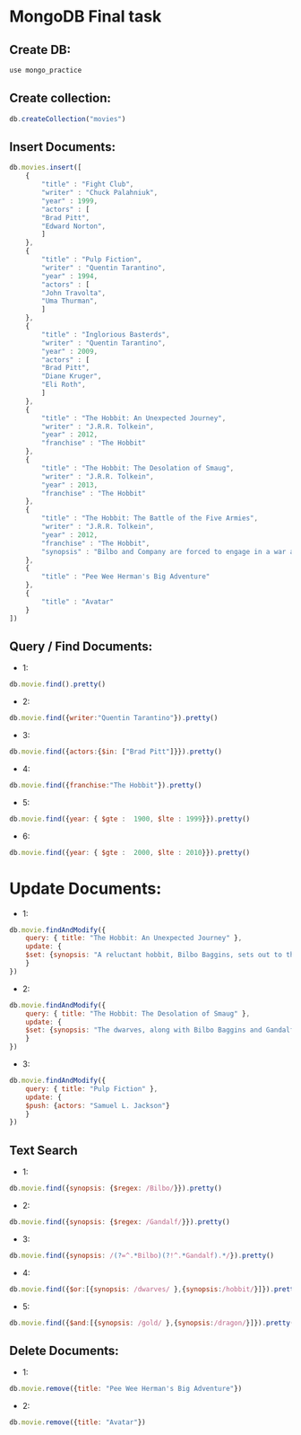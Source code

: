 # MongoDB Final task
## Create DB:
```javascript
use mongo_practice
```
## Create collection:
```javascript
db.createCollection("movies")
```

## Insert Documents:
```javascript
db.movies.insert([
	{
        "title" : "Fight Club",
        "writer" : "Chuck Palahniuk",
        "year" : 1999,
        "actors" : [
        "Brad Pitt",
        "Edward Norton",
        ]
	},
	{
		"title" : "Pulp Fiction",
        "writer" : "Quentin Tarantino",
        "year" : 1994,
        "actors" : [
        "John Travolta",
        "Uma Thurman",
        ]
	},
	{
        "title" : "Inglorious Basterds",
        "writer" : "Quentin Tarantino",
        "year" : 2009,
        "actors" : [
        "Brad Pitt",
        "Diane Kruger",
        "Eli Roth",
        ]
	},
    {
        "title" : "The Hobbit: An Unexpected Journey",
        "writer" : "J.R.R. Tolkein",
        "year" : 2012,
        "franchise" : "The Hobbit"
    },
    {
        "title" : "The Hobbit: The Desolation of Smaug",
        "writer" : "J.R.R. Tolkein",
        "year" : 2013,
        "franchise" : "The Hobbit"
    },
    {
        "title" : "The Hobbit: The Battle of the Five Armies",
        "writer" : "J.R.R. Tolkein",
        "year" : 2012,
        "franchise" : "The Hobbit",
        "synopsis" : "Bilbo and Company are forced to engage in a war against an array of combatants and keep the Lonely Mountain from falling into the hands of a rising darkness."
    },
    {
        "title" : "Pee Wee Herman's Big Adventure"
    },
    {
        "title" : "Avatar"
    }
])
```



## Query / Find Documents:

* 1:
```javascript
db.movie.find().pretty()
```
* 2:
```javascript
db.movie.find({writer:"Quentin Tarantino"}).pretty()
```
* 3:
```javascript
db.movie.find({actors:{$in: ["Brad Pitt"]}}).pretty()
```
* 4:
```javascript
db.movie.find({franchise:"The Hobbit"}).pretty()
```
* 5:
```javascript
db.movie.find({year: { $gte :  1900, $lte : 1999}}).pretty()
```
* 6:
```javascript
db.movie.find({year: { $gte :  2000, $lte : 2010}}).pretty()
```


# Update Documents:

* 1:
```javascript
db.movie.findAndModify({
    query: { title: "The Hobbit: An Unexpected Journey" },
    update: {
    $set: {synopsis: "A reluctant hobbit, Bilbo Baggins, sets out to the Lonely Mountain with a spirited group of dwarves to reclaim their mountain home - and the gold within it - from the dragon Smaug."}
    }
})
```


* 2:
```javascript
db.movie.findAndModify({
    query: { title: "The Hobbit: The Desolation of Smaug" },
    update: {
    $set: {synopsis: "The dwarves, along with Bilbo Baggins and Gandalf the Grey, continue their quest to reclaim Erebor, their homeland, from Smaug. Bilbo Baggins is in possession of a mysterious and magical ring."}
    }
})
```
* 3:
```javascript
db.movie.findAndModify({
    query: { title: "Pulp Fiction" },
    update: {
    $push: {actors: "Samuel L. Jackson"}
    }
})
```

## Text Search

* 1:
```javascript
db.movie.find({synopsis: {$regex: /Bilbo/}}).pretty()
```
* 2:
```javascript
db.movie.find({synopsis: {$regex: /Gandalf/}}).pretty()
```
* 3:
```javascript
db.movie.find({synopsis: /(?=^.*Bilbo)(?!^.*Gandalf).*/}).pretty()
```
* 4:
```javascript
db.movie.find({$or:[{synopsis: /dwarves/ },{synopsis:/hobbit/}]}).pretty()
```
* 5:
```javascript
db.movie.find({$and:[{synopsis: /gold/ },{synopsis:/dragon/}]}).pretty()
```
## Delete Documents:

* 1:
```javascript
db.movie.remove({title: "Pee Wee Herman's Big Adventure"})
```
* 2:
```javascript
db.movie.remove({title: "Avatar"})
```
